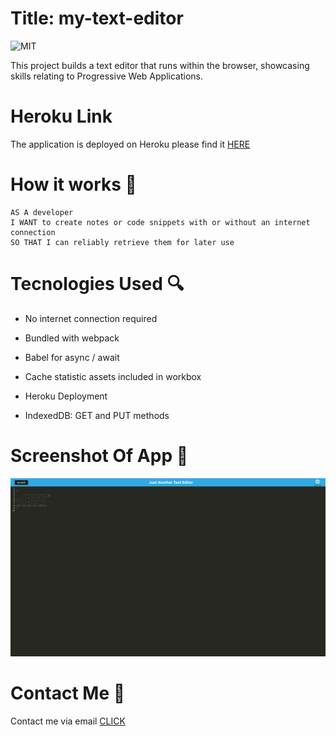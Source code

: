 # Title: my-text-editor

![MIT](https://img.shields.io/badge/GNU-License-green)

This project builds a text editor that runs within the browser, showcasing skills relating to Progressive Web Applications.

# Heroku Link

The application is deployed on Heroku please find it [HERE](https://aqueous-chamber-02565.herokuapp.com/)

# How it works 📕

```
AS A developer
I WANT to create notes or code snippets with or without an internet connection
SO THAT I can reliably retrieve them for later use

```

# Tecnologies Used 🔍

- No internet connection required

- Bundled with webpack

- Babel for async / await

- Cache statistic assets included in workbox

- Heroku Deployment

- IndexedDB: GET and PUT methods

# Screenshot Of App 📸

![alt text](/docs/J.A.T.E.png)

# Contact Me 👋

Contact me via email [CLICK](ruksclone@hotmail.com)
